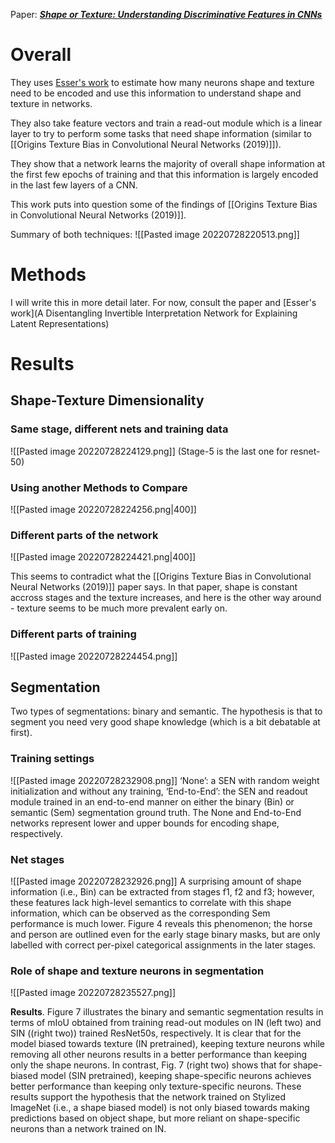  Paper: [***Shape or Texture: Understanding Discriminative Features in CNNs***](https://arxiv.org/pdf/2101.11604.pdf)


# Overall
They uses [Esser's work](https://arxiv.org/pdf/2004.13166.pdf) to estimate how many neurons shape and texture need to be encoded and use this information to understand shape and texture in networks.

They also take feature vectors and train a read-out module which is a linear layer to try to perform some tasks that need shape information (similar to [[Origins Texture Bias in Convolutional Neural Networks (2019)]]).

They show that a network learns the majority of overall shape information at the first few epochs of training and that this information is largely encoded in the last few layers of a CNN.

This work puts into question some of the findings of [[Origins Texture Bias in Convolutional Neural Networks (2019)]].

Summary of both techniques:
![[Pasted image 20220728220513.png]]


# Methods
I will write this in more detail later. For now, consult the paper and [Esser's work](A Disentangling Invertible Interpretation Network for Explaining Latent Representations) 


# Results 
## Shape-Texture Dimensionality 
### Same stage, different nets and training data
![[Pasted image 20220728224129.png]]
(Stage-5 is the last one for resnet-50)

### Using another Methods to Compare
![[Pasted image 20220728224256.png|400]]

### Different parts of the network
![[Pasted image 20220728224421.png|400]]

This seems to contradict what the [[Origins Texture Bias in Convolutional Neural Networks (2019)]] paper says. In that paper, shape is constant accross stages and the texture increases, and here is the other way around - texture seems to be much more prevalent early on.

### Different parts of training
![[Pasted image 20220728224454.png]]


## Segmentation
Two types of segmentations: binary and semantic.
The hypothesis is that to segment you need very good shape knowledge (which is a bit debatable at first).

### Training settings
![[Pasted image 20220728232908.png]]
‘None’: a SEN with random weight initialization and without any training, ‘End-to-End’: the SEN and readout module trained in an end-to-end manner on either the binary (Bin) or semantic (Sem) segmentation ground truth. The None and End-to-End networks represent lower and upper bounds for encoding shape, respectively.


### Net stages
![[Pasted image 20220728232926.png]]
A surprising amount of shape information (i.e., Bin) can be extracted from stages f1, f2 and f3; however, these features lack high-level semantics to correlate with this shape information, which can be observed as the corresponding Sem performance is much lower. Figure 4 reveals this phenomenon; the horse and person are outlined even for the early stage binary masks, but are only labelled with correct per-pixel categorical assignments in the later stages.

###  Role of shape and texture neurons in segmentation
![[Pasted image 20220728235527.png]]

**Results**. Figure 7 illustrates the binary and semantic segmentation results in terms of mIoU obtained from training read-out modules on IN (left two) and SIN ((right two)) trained ResNet50s, respectively. It is clear that for the model biased towards texture (IN pretrained), keeping texture neurons while removing all other neurons results in a better performance than keeping only the shape neurons. In contrast, Fig. 7 (right two) shows that for shape-biased model (SIN pretrained), keeping shape-specific neurons achieves better performance than keeping only texture-specific neurons. These results support the hypothesis that the network trained on Stylized ImageNet (i.e., a shape biased model) is not only biased towards making predictions based on object shape, but more reliant on shape-specific neurons than a network trained on IN.